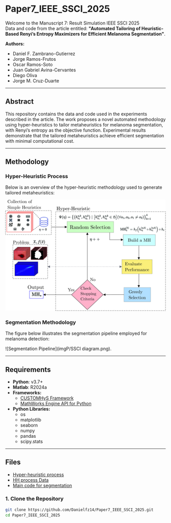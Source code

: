 # Paper7_IEEE_SSCI_2025

Welcome to the Manuscript 7: Result Simulation IEEE SSCI 2025  
Data and code from the article entitled: **"Automated Tailoring of Heuristic-Based Renyi’s Entropy Maximizers for Efficient Melanoma Segmentation"**.  

**Authors:**  
- Daniel F. Zambrano-Gutierrez  
- Jorge Ramos-Frutos  
- Oscar Ramos-Soto  
- Juan Gabriel Avina-Cervantes  
- Diego Oliva  
- Jorge M. Cruz-Duarte  

---

## Abstract  
This repository contains the data and code used in the experiments described in the article. The work proposes a novel automated methodology using hyper-heuristics to tailor metaheuristics for melanoma segmentation, with Renyi’s entropy as the objective function. Experimental results demonstrate that the tailored metaheuristics achieve efficient segmentation with minimal computational cost.

---
## Methodology  

### Hyper-Heuristic Process  

Below is an overview of the hyper-heuristic methodology used to generate tailored metaheuristics:  

![Hyper-Heuristic Process](imgP/Meto2.jpg)  

### Segmentation Methodology  

The figure below illustrates the segmentation pipeline employed for melanoma detection:  

![Segmentation Pipeline](imgP/SSCI diagram.png).  

---

## Requirements  

- **Python**: v3.7+  
- **Matlab**: R2024a  
- **Frameworks:**  
  - [CUSTOMHyS Framework](https://github.com/jcrvz/customhys.git)  
  - [MathWorks Engine API for Python](https://www.mathworks.com/help/matlab/matlab_external/install-the-matlab-engine-for-python.html)  
- **Python Libraries:**  
  - os  
  - matplotlib  
  - seaborn  
  - numpy  
  - pandas  
  - scipy.stats  

---

## Files
* [Hyper-heuristic process](https://github.com/Danielfz14/Paper7_IEEE_SSCI_2025/blob/main/Random2.py)
* [HH process Data](https://github.com/Danielfz14/Paper7_IEEE_SSCI_2025/blob/main/DataHH.txt)
* [Main code for segmentation](https://github.com/Danielfz14/Paper7_IEEE_SSCI_2025/blob/main/datacole.m)

### 1. Clone the Repository  
```bash
git clone https://github.com/Danielfz14/Paper7_IEEE_SSCI_2025.git
cd Paper7_IEEE_SSCI_2025
